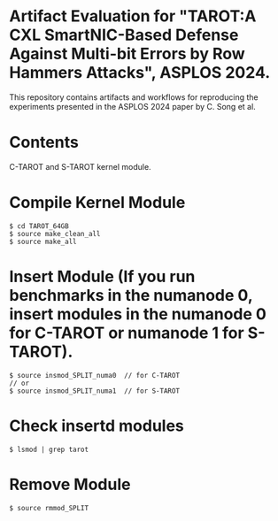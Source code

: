 # Artifact Evaluation for "TAROT:A CXL SmartNIC-Based Defense Against Multi-bit Errors by Row Hammers Attacks", ASPLOS 2024.
This repository contains artifacts and workflows for reproducing the experiments presented in the ASPLOS 2024 paper by C. Song et al.

# Contents
C-TAROT and S-TAROT kernel module.

# Compile Kernel Module
    
   ```  
   $ cd TAROT_64GB
   $ source make_clean_all
   $ source make_all
   ```

# Insert Module (If you run benchmarks in the numanode 0, insert modules in the numanode 0 for C-TAROT or numanode 1 for S-TAROT).

   ```  
   $ source insmod_SPLIT_numa0  // for C-TAROT
   // or
   $ source insmod_SPLIT_numa1  // for S-TAROT
   ```

# Check insertd modules

   ```  
   $ lsmod | grep tarot 
   ```

# Remove Module

   ```  
   $ source rmmod_SPLIT
   ```


